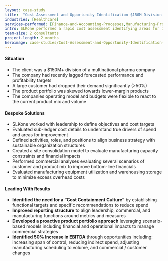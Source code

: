 ```yaml
---
layout: case-study
title:  "Cost Assessment and Opportunity Identification $150M Division of a Multinational Pharma Company"
industries: [Healthcare]
services-performed: [Finance-and-Accounting-Processes,Manufacturing-Process-Improvement]
intro: SLKone performed a rapid cost assessment identifying areas for immediate cost out as well as long-term transformative actions to drive productivity. The improvement plan set an execution focused roadmap for strong, sustainable profitability growth in the business
team-size: 2 consultants
project-length: 2 months
heroimage: case-studies/Cost-Assessment-and-Opportunity-Identification-150M-Division-of-a-Multinational-Pharma-Company.jpg
---
```


#### Situation
- The client was a $150M+ division of a multinational pharma company
- The company had recently lagged forecasted performance and profitability targets
- A large customer had dropped their demand significantly (>50%)
- The product portfolio was skewed towards lower-margin products
- The companies operating model and budgets were flexible to react to the current product mix and volume

#### Bespoke Solutions
- SLKone worked with leadership to define objectives and cost targets
- Evaluated sub-ledger cost details to understand true drivers of spend and areas for improvement
- Defined activities, roles, and positions to align business strategy with sustainable organization structures
- Created a site consolidation model to evaluate manufacturing capacity constraints and financial impacts
- Performed commercial analyses evaluating several scenarios of customer and product mix to improve bottom-line financials
- Evaluated manufacturing equipment utilization and warehousing storage to minimize excess overhead costs

#### Leading With Results
- **Identified the need for a “Cost Containment Culture”** by establishing functional targets and specific recommendations to reduce spend
- **Improved reporting structure** to align leadership, commercial, and manufacturing functions around metrics and measures
- **Developed a proactive product portfolio approach** leveraging scenario-based models including financial and operational impacts to manage commercial strategies
- **Identified 50% Increase in EBITDA** through opportunities including: increasing span of control, reducing indirect spend, adjusting manufacturing scheduling to volume, and commercial / customer changes
